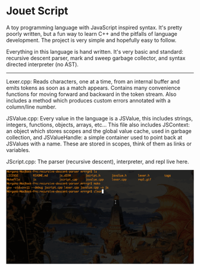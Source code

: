 Jouet Script
============

A toy programming language with JavaScript inspired syntax. It's pretty poorly written, but a fun way to learn C++ and the pitfalls of language development. The project is very simple and hopefully easy to follow.

Everything in this language is hand written. It's very basic and standard: recursive descent parser, mark and sweep garbage collector, and syntax directed interpreter (no AST).

---

Lexer.cpp: Reads characters, one at a time, from an internal buffer and emits tokens as soon as a match appears. Contains many convenience functions for moving forward and backward in the token stream. Also includes a method which produces custom errors annotated with a column/line number.

JSValue.cpp: Every value in the language is a JSValue, this includes strings, integers, functions, objects, arrays, etc... This file also includes JSContext: an object which stores scopes and the global value cache, used in garbage collection, and JSValueHandle: a simple container used to point back at JSValues with a name. These are stored in scopes, think of them as links or variables.

JScript.cpp: The parser (recursive descent), interpreter, and repl live here.

<img src="repl.gif"></img>
